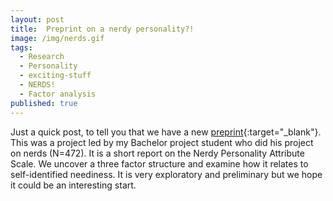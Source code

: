 ```yaml
---
layout: post
title:  Preprint on a nerdy personality?!
image: /img/nerds.gif
tags:
  - Research
  - Personality
  - exciting-stuff
  - NERDS!
  - Factor analysis
published: true
---
```


Just a quick post, to tell you that we have a new [preprint](https://psyarxiv.com/xt8ey/){:target="_blank"}. This was a project led by my Bachelor project student who did his project on nerds (N=472). It is a short report on the Nerdy Personality Attribute Scale. We uncover a three factor structure and examine how it relates to self-identified neediness. It is very exploratory and preliminary but we hope it could be an interesting start.